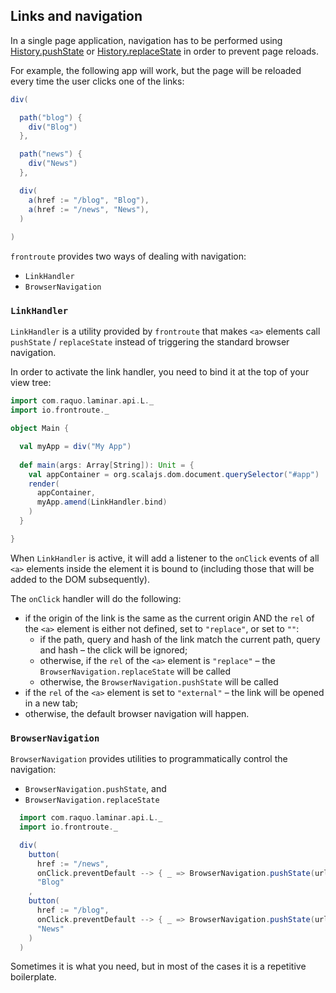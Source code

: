 ## Links and navigation

In a single page application, navigation has to be performed using [History.pushState](https://developer.mozilla.org/en-US/docs/Web/API/History/pushState) or
[History.replaceState](https://developer.mozilla.org/en-US/docs/Web/API/History/replaceState) in order to prevent page reloads.

For example, the following app will work, but the page will be reloaded every time the user 
clicks one of the links:

```scala
div(

  path("blog") {
    div("Blog")
  },

  path("news") {
    div("News")
  },

  div(
    a(href := "/blog", "Blog"),
    a(href := "/news", "News"),
  )
  
)
```

`frontroute` provides two ways of dealing with navigation:

* `LinkHandler`
* `BrowserNavigation`

### `LinkHandler`

`LinkHandler` is a utility provided by `frontroute` that makes `<a>` elements call `pushState` / `replaceState` instead of 
triggering the standard browser navigation.

In order to activate the link handler, you need to bind it at the top of your view tree:

```scala
import com.raquo.laminar.api.L._
import io.frontroute._

object Main {

  val myApp = div("My App")
  
  def main(args: Array[String]): Unit = {
    val appContainer = org.scalajs.dom.document.querySelector("#app")
    render(
      appContainer,
      myApp.amend(LinkHandler.bind)
    )
  }

}
```

When `LinkHandler` is active, it will add a listener to the `onClick` events of all `<a>` elements inside the element it is
bound to (including those that will be added to the DOM subsequently).

The `onClick` handler will do the following:
* if the origin of the link is the same as the current origin AND the `rel` of the `<a>` element 
  is either not defined, set to `"replace"`, or set to `""`:
  * if the path, query and hash of the link match the current path, query and hash – the click will be ignored;
  * otherwise, if the `rel` of the `<a>` element is `"replace"` – the `BrowserNavigation.replaceState` will be called
  * otherwise, the `BrowserNavigation.pushState` will be called
* if the `rel` of the `<a>` element is set to `"external"` – the link will be opened in a new tab; 
* otherwise, the default browser navigation will happen.


### `BrowserNavigation`

`BrowserNavigation` provides utilities to programmatically control the navigation:

* `BrowserNavigation.pushState`, and
* `BrowserNavigation.replaceState`

```scala
  import com.raquo.laminar.api.L._
  import io.frontroute._

  div(
    button(
      href := "/news", 
      onClick.preventDefault --> { _ => BrowserNavigation.pushState(url = "/blog") } ),
      "Blog"
    ,
    button(
      href := "/blog",
      onClick.preventDefault --> { _ => BrowserNavigation.pushState(url = "/news") },
      "News"
    )
  )
```

Sometimes it is what you need, but in most of the cases it is a repetitive boilerplate. 
